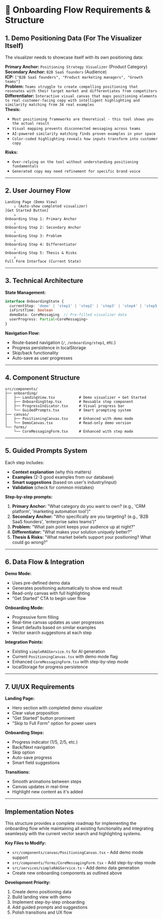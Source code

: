 # 🎯 Onboarding Flow Requirements & Structure

## **1. Demo Positioning Data (For The Visualizer Itself)**

The visualizer needs to showcase itself with its own positioning data:

**Primary Anchor:** `Positioning Strategy Visualizer` (Product Category)  
**Secondary Anchor:** `B2B SaaS founders` (Audience)  
**ICP:** `["B2B SaaS founders", "Product marketing managers", "Growth teams"]`  
**Problem:** `Teams struggle to create compelling positioning that resonates with their target market and differentiates from competitors`  
**Differentiator:** `Interactive visual canvas that maps positioning elements to real customer-facing copy with intelligent highlighting and similarity matching from 34 real examples`  
**Thesis:** 
- `Most positioning frameworks are theoretical - this tool shows you the actual result`
- `Visual mapping prevents disconnected messaging across teams`
- `AI-powered similarity matching finds proven examples in your space`
- `Color-coded highlighting reveals how inputs transform into customer copy`

**Risks:**
- `Over-relying on the tool without understanding positioning fundamentals`
- `Generated copy may need refinement for specific brand voice`

---

## **2. User Journey Flow**

```
Landing Page (Demo View)
    ↓ (Auto-show completed visualizer)
[Get Started Button]
    ↓
Onboarding Step 1: Primary Anchor
    ↓
Onboarding Step 2: Secondary Anchor  
    ↓
Onboarding Step 3: Problem
    ↓
Onboarding Step 4: Differentiator
    ↓
Onboarding Step 5: Thesis & Risks
    ↓
Full Form Interface (Current State)
```

---

## **3. Technical Architecture**

**State Management:**
```typescript
interface OnboardingState {
  currentStep: 'demo' | 'step1' | 'step2' | 'step3' | 'step4' | 'step5' | 'complete'
  isFirstTime: boolean
  demoData: CoreMessaging  // Pre-filled visualizer data
  userProgress: Partial<CoreMessaging>
}
```

**Navigation Flow:**
- Route-based navigation (`/`, `/onboarding/step1`, etc.)
- Progress persistence in localStorage
- Skip/back functionality
- Auto-save as user progresses

---

## **4. Component Structure**

```
src/components/
├── onboarding/
│   ├── LandingView.tsx           # Demo visualizer + Get Started
│   ├── OnboardingStep.tsx        # Reusable step component
│   ├── ProgressIndicator.tsx     # Visual progress bar
│   └── GuidedPrompts.tsx         # Smart prompting system
├── canvas/
│   ├── PositioningCanvas.tsx     # Enhanced with demo mode
│   └── DemoCanvas.tsx            # Read-only demo version
└── forms/
    └── CoreMessagingForm.tsx     # Enhanced with step mode
```

---

## **5. Guided Prompts System**

Each step includes:
- **Context explanation** (why this matters)
- **Examples** (2-3 good examples from our database)  
- **Smart suggestions** (based on user's industry/input)
- **Validation** (check for common mistakes)

**Step-by-step prompts:**
1. **Primary Anchor:** "What category do you want to own? (e.g., 'CRM platform', 'marketing automation tool')"
2. **Secondary Anchor:** "Who specifically are you targeting? (e.g., 'B2B SaaS founders', 'enterprise sales teams')"
3. **Problem:** "What pain point keeps your audience up at night?"
4. **Differentiator:** "What makes your solution uniquely better?"
5. **Thesis & Risks:** "What market beliefs support your positioning? What could go wrong?"

---

## **6. Data Flow & Integration**

**Demo Mode:**
- Uses pre-defined demo data
- Generates positioning automatically to show end result
- Read-only canvas with full highlighting
- "Get Started" CTA to begin user flow

**Onboarding Mode:**
- Progressive form filling
- Real-time canvas updates as user progresses
- Smart defaults based on similar examples
- Vector search suggestions at each step

**Integration Points:**
- Existing `simpleRAGService.ts` for AI generation
- Current `PositioningCanvas.tsx` with demo mode flag
- Enhanced `CoreMessagingForm.tsx` with step-by-step mode
- localStorage for progress persistence

---

## **7. UI/UX Requirements**

**Landing Page:**
- Hero section with completed demo visualizer
- Clear value proposition
- "Get Started" button prominent
- "Skip to Full Form" option for power users

**Onboarding Steps:**
- Progress indicator (1/5, 2/5, etc.)
- Back/Next navigation
- Skip option
- Auto-save progress
- Smart field suggestions

**Transitions:**
- Smooth animations between steps
- Canvas updates in real-time
- Highlight new content as it's added

---

## **Implementation Notes**

This structure provides a complete roadmap for implementing the onboarding flow while maintaining all existing functionality and integrating seamlessly with the current vector search and highlighting systems.

**Key Files to Modify:**
- `src/components/canvas/PositioningCanvas.tsx` - Add demo mode support
- `src/components/forms/CoreMessagingForm.tsx` - Add step-by-step mode  
- `src/services/simpleRAGService.ts` - Add demo data generation
- Create new onboarding components as outlined above

**Development Priority:**
1. Create demo positioning data
2. Build landing view with demo
3. Implement step-by-step onboarding
4. Add guided prompts and suggestions
5. Polish transitions and UX flow